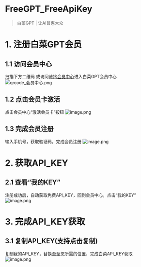 # FreeGPT_FreeApiKey
> 白菜GPT | 让AI普惠大众

# 1. 注册白菜GPT会员
## 1.1 访问会员中心
扫描下方二维码 或访问链接[会员中心](https://shop.baicaigpt.com/#/account)进入白菜GPT会员中心
![qrcode_会员中心.png](https://api.apifox.com/api/v1/projects/3963161/resources/423402/image-preview)
## 1.2 点击会员卡激活
点击会员中心“激活会员卡”按钮
![image.png](https://api.apifox.com/api/v1/projects/3963161/resources/423407/image-preview)
## 1.3 完成会员注册
输入手机号，获取验证码，完成会员注册
![image.png](https://api.apifox.com/api/v1/projects/3963161/resources/423409/image-preview)
# 2. 获取API_KEY
## 2.1 查看“我的KEY”
注册成功后，自动获取免费API_KEY，回到会员中心，点击“我的KEY”
![image.png](https://api.apifox.com/api/v1/projects/3963161/resources/423418/image-preview)
# 3. 完成API_KEY获取
## 3.1 复制API_KEY(支持点击复制)
复制我的API_KEY，替换至至您所需的位置，完成白菜API_KEY获取
![image.png](https://api.apifox.com/api/v1/projects/3963161/resources/423420/image-preview)

